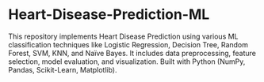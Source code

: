 # Heart-Disease-Prediction-ML
This repository implements Heart Disease Prediction using various ML classification techniques like Logistic Regression, Decision Tree, Random Forest, SVM, KNN, and Naïve Bayes. It includes data preprocessing, feature selection, model evaluation, and visualization. Built with Python (NumPy, Pandas, Scikit-Learn, Matplotlib).
